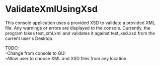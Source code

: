 # ValidateXmlUsingXsd

This console application uses a provided XSD to validate a provided XML file.
Any warnings or errors are displayed to the console.
Currently, the program takes test_xml.xml and validates it against test_xsd.xsd from the current user's Desktop.


TODO:  
-Change from console to GUI  
-Allow user to choose XML and XSD files from any location.  